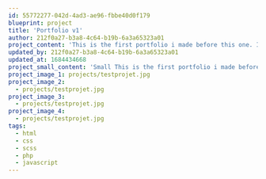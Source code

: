 ```yaml
---
id: 55772277-042d-4ad3-ae96-fbbe40d0f179
blueprint: project
title: 'Portfolio v1'
author: 212f0a27-b3a8-4c64-b19b-6a3a65323a01
project_content: 'This is the first portfolio i made before this one. I create it using wordpress.'
updated_by: 212f0a27-b3a8-4c64-b19b-6a3a65323a01
updated_at: 1684434668
project_small_content: 'Small This is the first portfolio i made before this one. I create it using wordpress.'
project_image_1: projects/testprojet.jpg
project_image_2:
  - projects/testprojet.jpg
project_image_3:
  - projects/testprojet.jpg
project_image_4:
  - projects/testprojet.jpg
tags:
  - html
  - css
  - scss
  - php
  - javascript
---
```

